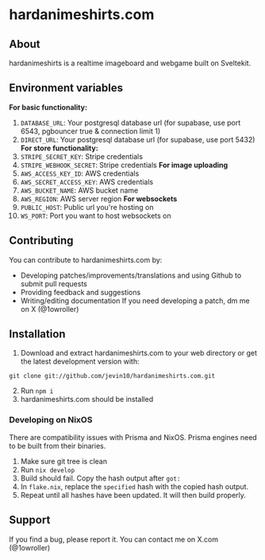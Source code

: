 # hardanimeshirts.com

## About
hardanimeshirts is a realtime imageboard and webgame built on Sveltekit.

## Environment variables
**For basic functionality:** 
1. `DATABASE_URL`: Your postgresql database url (for supabase, use port 6543, pgbouncer true & connection limit 1)
2. `DIRECT_URL`: Your postgresql database url (for supabase, use port 5432)
**For store functionality:**
3. `STRIPE_SECRET_KEY`: Stripe credentials
4. `STRIPE_WEBHOOK_SECRET`: Stripe credentials
**For image uploading**
5. `AWS_ACCESS_KEY_ID`: AWS credentials
6. `AWS_SECRET_ACCESS_KEY`: AWS credentials
7. `AWS_BUCKET_NAME`: AWS bucket name
8. `AWS_REGION`: AWS server region
**For websockets**
9. `PUBLIC_HOST`: Public url you're hosting on
10. `WS_PORT`: Port you want to host websockets on

## Contributing
You can contribute to hardanimeshirts.com by:
- Developing patches/improvements/translations and using Github to submit pull requests
- Providing feedback and suggestions
- Writing/editing documentation
If you need developing a patch, dm me on X (@1owroller)

## Installation
1. Download and extract hardanimeshirts.com to your web directory or get the latest development version with:
```
git clone git://github.com/jevin10/hardanimeshirts.com.git
```
2. Run `npm i`
3. hardanimeshirts.com should be installed
### Developing on NixOS
There are compatibility issues with Prisma and NixOS. Prisma engines need to be built from their binaries.
1. Make sure git tree is clean
2. Run `nix develop`
3. Build should fail. Copy the hash output after `got:`
4. In `flake.nix`, replace the `specified` hash with the copied hash output.
5. Repeat until all hashes have been updated. It will then build properly.

## Support
If you find a bug, please report it. You can contact me on X.com (@1owroller)
